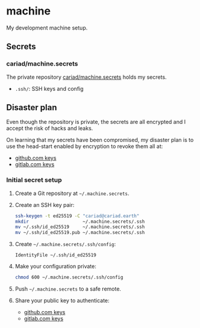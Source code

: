 # machine

My development machine setup.

## Secrets

### cariad/machine.secrets

The private repository [cariad/machine.secrets](https://github.com/cariad/machine.secrets) holds my secrets.

- `.ssh/`: SSH keys and config

## Disaster plan

Even though the repository is private, the secrets are all encrypted and I accept the risk of hacks and leaks.

On learning that my secrets have been compromised, my disaster plan is to use the head-start enabled by encryption to revoke them all at:

- [github.com keys](https://github.com/settings/keys)
- [gitlab.com keys](https://gitlab.com/-/profile/keys)

### Initial secret setup

1. Create a Git repository at `~/.machine.secrets`.
1. Create an SSH key pair:

    ```bash
    ssh-keygen -t ed25519 -C "cariad@cariad.earth"
    mkdir                    ~/.machine.secrets/.ssh
    mv ~/.ssh/id_ed25519     ~/.machine.secrets/.ssh
    mv ~/.ssh/id_ed25519.pub ~/.machine.secrets/.ssh
    ```

1. Create `~/.machine.secrets/.ssh/config`:

    ```text
    IdentityFile ~/.ssh/id_ed25519
    ```

1. Make your configuration private:

    ```bash
    chmod 600 ~/.machine.secrets/.ssh/config
    ```

1. Push `~/.machine.secrets` to a safe remote.
1. Share your public key to authenticate:
    - [github.com keys](https://github.com/settings/keys)
    - [gitlab.com keys](https://gitlab.com/-/profile/keys)
